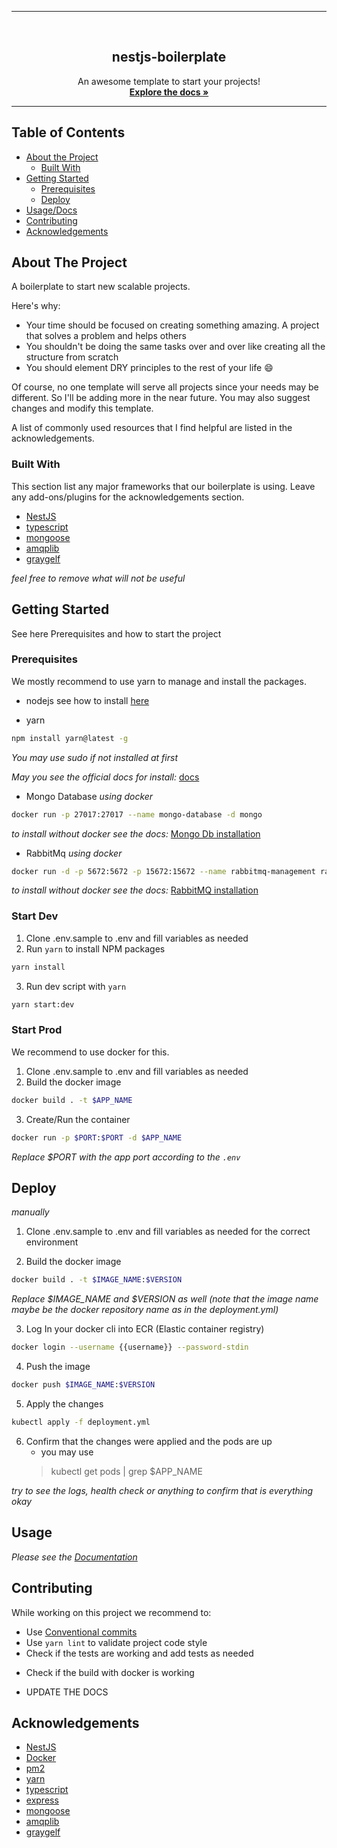 ----
<br />
<p align="center">
  <h2 align="center">nestjs-boilerplate</h2>

  <p align="center">
    An awesome template to start your projects!
    <br />
    <a href="https://www.google.com"><strong>Explore the docs »</strong></a>
    <br />
  </p>
</p>

----

<!-- TABLE OF CONTENTS -->
## Table of Contents

* [About the Project](#about-the-project)
  * [Built With](#built-with)
* [Getting Started](#getting-started)
  * [Prerequisites](#prerequisites)
  * [Deploy](#deploy)
* [Usage/Docs](#usage)
* [Contributing](#contributing)
* [Acknowledgements](#acknowledgements)



<!-- ABOUT THE PROJECT -->
## About The Project

A boilerplate to start new scalable projects.

Here's why:
* Your time should be focused on creating something amazing. A project that solves a problem and helps others
* You shouldn't be doing the same tasks over and over like creating all the structure from scratch
* You should element DRY principles to the rest of your life :smile:

Of course, no one template will serve all projects since your needs may be different. So I'll be adding more in the near future. You may also suggest changes and modify this template.

A list of commonly used resources that I find helpful are listed in the acknowledgements.

### Built With
This section list any major frameworks that our boilerplate is using. Leave any add-ons/plugins for the acknowledgements section. 

* [NestJS](https://docs.nestjs.com/)
* [typescript](https://www.typescriptlang.org/)
* [mongoose](https://mongoosejs.com/)
* [amqplib](http://www.squaremobius.net/amqp.node/)
* [graygelf](https://www.npmjs.com/package/graygelf)

_feel free to remove what will not be useful_

<!-- GETTING STARTED -->
## Getting Started

See here Prerequisites and how to start the project

### Prerequisites

We mostly recommend to use yarn to manage and install the packages.

* nodejs
see how to install [here](https://nodejs.org/en/download)

* yarn
```sh
npm install yarn@latest -g
```
_You may use sudo if not installed at first_

_May you see the official docs for install:_ [docs](https://yarnpkg.com/getting-started/install)

* Mongo Database _using docker_ 
```sh
docker run -p 27017:27017 --name mongo-database -d mongo
```
_to install without docker see the docs:_ [Mongo Db installation](https://docs.mongodb.com/manual/installation/)

* RabbitMq _using docker_ 
```sh
docker run -d -p 5672:5672 -p 15672:15672 --name rabbitmq-management rabbitmq:3-management
```
_to install without docker see the docs:_ [RabbitMQ installation](https://www.rabbitmq.com/download.html)

### Start Dev

1. Clone .env.sample to .env and fill variables as needed
2. Run `yarn` to install NPM packages
```sh
yarn install
```
3. Run dev script with `yarn`
```sh
yarn start:dev
```

### Start Prod

We recommend to use docker for this.

1. Clone .env.sample to .env and fill variables as needed
2. Build the docker image
```sh
docker build . -t $APP_NAME
```
3. Create/Run the container
```sh
docker run -p $PORT:$PORT -d $APP_NAME
```
_Replace $PORT with the app port according to the `.env`_

## Deploy

_manually_

1. Clone .env.sample to .env and fill variables as needed for the correct environment

2. Build the docker image
```sh
docker build . -t $IMAGE_NAME:$VERSION
```
_Replace $IMAGE_NAME and $VERSION as well (note that the image name maybe be the docker repository name as in the deployment.yml)_

3. Log In your docker cli into ECR (Elastic container registry)
```sh
docker login --username {{username}} --password-stdin
```

4. Push the image
```sh
docker push $IMAGE_NAME:$VERSION
```

5. Apply the changes
```sh
kubectl apply -f deployment.yml
```

6. Confirm that the changes were applied and the pods are up
    - you may use
    > kubectl get pods | grep $APP_NAME

_try to see the logs, health check or anything to confirm that is everything okay_

## Usage

_Please see the [Documentation](https://www.google.com)_

## Contributing

While working on this project we recommend to:

* Use [Conventional commits](https://www.conventionalcommits.org/en/v1.0.0/)
* Use `yarn lint` to validate project code style
* Check if the tests are working and add tests as needed
- Check if the build with docker is working
* UPDATE THE DOCS

## Acknowledgements
* [NestJS](https://docs.nestjs.com/)
* [Docker](https://www.docker.com)
* [pm2](https://pm2.keymetrics.io/docs/usage/pm2-doc-single-page/)
* [yarn](https://yarnpkg.com/getting-started)
* [typescript](https://www.typescriptlang.org/docs)
* [express](https://expressjs.com/pt-br/4x/api.html)
* [mongoose](https://mongoosejs.com/docs/guide.html)
* [amqplib](http://www.squaremobius.net/amqp.node/channel_api.html)
* [graygelf](https://github.com/wavded/graygelf#readme)